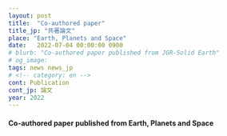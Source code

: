 ```yaml
---
layout: post
title:  "Co-authored paper"
title_jp: "共著論文"
place: "Earth, Planets and Space"
date:   2022-07-04 00:00:00 0900
# blurb: "Co-authored paper published from JGR-Solid Earth"
# og_image:
tags: news news_jp
# <!-- category: en -->
cont: Publication
cont_jp: 論文
year: 2022
---
```


#### **Co-authored paper published from Earth, Planets and Space**
